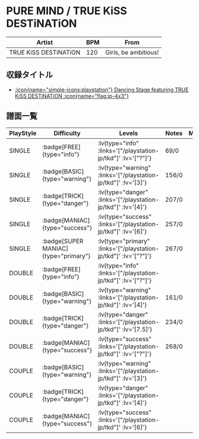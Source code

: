 # PURE MIND / TRUE KiSS DESTiNATiON

|Artist|BPM|From|
|------|---|----|
|TRUE KiSS DESTiNATiON|120|Girls, be ambitious!|

## 収録タイトル

- [ :icon{name="simple-icons:playstation"} Dancing Stage featuring TRUE KiSS DESTiNATiON :icon{name="flag:jp-4x3"} ](/playstation-jp/tkd)

## 譜面一覧

|PlayStyle|Difficulty|Levels|Notes|Movie|
|---------|----------|------|-----|-----|
|SINGLE| :badge[FREE]{type="info"} | :lv{type="info" :links='["/playstation-jp/tkd"]' :lv='["?"]'} |69/0||
|SINGLE| :badge[BASIC]{type="warning"} | :lv{type="warning" :links='["/playstation-jp/tkd"]' :lv='[3]'} |156/0||
|SINGLE| :badge[TRICK]{type="danger"} | :lv{type="danger" :links='["/playstation-jp/tkd"]' :lv='[4]'} |207/0||
|SINGLE| :badge[MANIAC]{type="success"} | :lv{type="success" :links='["/playstation-jp/tkd"]' :lv='[6]'} |257/0||
|SINGLE| :badge[SUPER MANIAC]{type="primary"} | :lv{type="primary" :links='["/playstation-jp/tkd"]' :lv='["?"]'} |267/0||
|DOUBLE| :badge[FREE]{type="info"} | :lv{type="info" :links='["/playstation-jp/tkd"]' :lv='["?"]'} |||
|DOUBLE| :badge[BASIC]{type="warning"} | :lv{type="warning" :links='["/playstation-jp/tkd"]' :lv='[4]'} |161/0||
|DOUBLE| :badge[TRICK]{type="danger"} | :lv{type="danger" :links='["/playstation-jp/tkd"]' :lv='[7.5]'} |234/0||
|DOUBLE| :badge[MANIAC]{type="success"} | :lv{type="success" :links='["/playstation-jp/tkd"]' :lv='["?"]'} |268/0||
|COUPLE| :badge[BASIC]{type="warning"} | :lv{type="warning" :links='["/playstation-jp/tkd"]' :lv='[3]'} |||
|COUPLE| :badge[TRICK]{type="danger"} | :lv{type="danger" :links='["/playstation-jp/tkd"]' :lv='[4]'} |||
|COUPLE| :badge[MANIAC]{type="success"} | :lv{type="success" :links='["/playstation-jp/tkd"]' :lv='[6]'} |||
